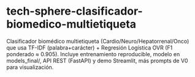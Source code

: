 # tech-sphere-clasificador-biomedico-multietiqueta
Clasificador biomédico multietiqueta (Cardio/Neuro/Hepatorrenal/Onco) que usa TF-IDF (palabra+carácter) + Regresión Logística OVR (F1 ponderado ≈ 0.905). Incluye entrenamiento reproducible, modelo en models_final/, API REST (FastAPI) y demo Streamlit, más prompts de V0 para visualización.
